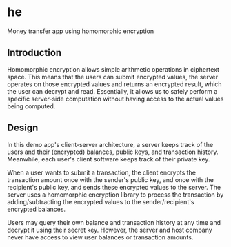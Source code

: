 # he
Money transfer app using homomorphic encryption

## Introduction

Homomorphic encryption allows simple arithmetic operations in ciphertext space.
This means that the users can submit encrypted values,
        the server operates on those encrypted values and returns an encrypted result,
        which the user can decrypt and read.
Essentially, it allows us to safely perform a specific server-side computation
        without having access to the actual values being computed.

## Design

In this demo app's client-server architecture,
        a server keeps track of the users and their (encrypted) balances, public keys, and transaction history.
Meanwhile, each user's client software keeps track of their private key.

When a user wants to submit a transaction,
        the client encrypts the transaction amount once with the sender's public key,
        and once with the recipient's public key,
        and sends these encrypted values to the server.
The server uses a homomorphic encryption library to process the transaction by 
        adding/subtracting the encrypted values to the sender/recipient's encrypted balances.

Users may query their own balance and transaction history at any time and decrypt it using their secret key.
However, the server and host company never have access to view user balances or transaction amounts.

